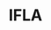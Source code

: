 ---
facebook: https://facebook.com/IFLA.org
instagram: https://instagram.com/iflaglobal
linkedin: https://linkedin.com/company/international-federation-of-library-associations-and-institutions?trk=similar-companies_org_title
logohandle: ifla
sort: ifla
title: IFLA
twitter: https://x.com/ifla
website: https://www.ifla.org/
youtube: https://youtube.com/@iflahq
---